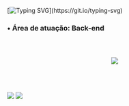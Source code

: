 [![Typing SVG](https://readme-typing-svg.herokuapp.com/?color=00bfbf&size=35&center=true&vCenter=true&width=1000&lines=Olá!;Seja+bem-vindo!)](https://git.io/typing-svg)

<h3>• Área de atuação: Back-end <h3> <br>

<div align="center">
  <a href="https://github.com/ghabrielAxe">
<p align="center">
  <a href="https://skillicons.dev">
    <img src="https://skillicons.dev/icons?i=git,java,csharp" />
  </a>
</p>
</div>
<div style="display: inline_block"><br>
</div>
  
  ##
 
<div> 
  <a href="https://www.linkedin.com/in/ghabriel-machado-525b94231/" target="_blank"><img src="https://img.shields.io/badge/-LinkedIn-%230077B5?style=for-the-badge&logo=linkedin&logoColor=white" target="_blank"></a> 
    <a href = "mailto:contato.ghabrielmachado@gmail.com"><img src="https://img.shields.io/badge/-Gmail-%23333?style=for-the-badge&logo=gmail&logoColor=white" target="_blank"></a>
  </div>

</div>
